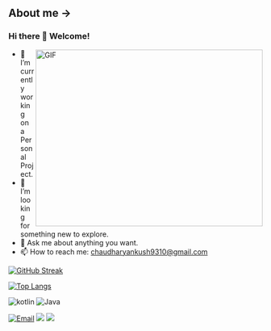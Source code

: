 ## About me ->
### Hi there 👋 Welcome!

<!--
**Ankush9310/Ankush9310** is a ✨ _special_ ✨ repository because its `README.md` (this file) appears on your GitHub profile.

Here are some ideas to get you started


- 🔭 I’m currently working on ...
- 🌱 I’m currently learning ...
- 👯 I’m looking to collaborate on ...
- 🤔 I’m looking for help with ...
- 💬 Ask me about ...
- 📫 How to reach me: ...
- 😄 Pronouns: ...
- ⚡ Fun fact: ...
-->

<img align="right" alt="GIF" src="https://media0.giphy.com/media/xUA7bdpLxQhsSQdyog/giphy.gif" width="450" height="350" />

- 🔭 I’m currently working on a Personal Project.
- 🤔 I’m looking for something new to explore.
- 💬 Ask me about anything you want.
- 📫 How to reach me: chaudharyankush9310@gmail.com

[![GitHub Streak](https://github-readme-streak-stats.herokuapp.com?user=Ankush9310)](https://git.io/streak-stats)

[![Top Langs](https://github-readme-stats.vercel.app/api/top-langs/?username=Ankush9310&show_icons=true&layout=compact&theme=vue)](https://github.com/Ankush9310/github-readme-stats)

<img src="https://img.shields.io/badge/Kotlin-303030?style=for-the-badge&logo=kotlin" alt="kotlin"> <img src="https://img.shields.io/badge/Java-303030?style=for-the-badge&logo=Java" alt="Java">

[![Email](https://img.shields.io/badge/Gmail-D14836?style=for-the-badge&logo=gmail&logoColor=white)](mailto:chaudharyankush9310@gmail.com)
[![](https://img.shields.io/badge/LinkedIn-0077B5?style=for-the-badge&logo=linkedin&logoColor=white)](https://www.linkedin.com/in/ankush-chaudhary-9310a/")
[![](https://img.shields.io/badge/Instagram-purple?style=for-the-badge&logo=instagram&logoColor=white)](https://www.instagram.com/ankush.chaudhary.93/)
